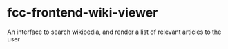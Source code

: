 # fcc-frontend-wiki-viewer
An interface to search wikipedia, and render a list of relevant articles to the user
